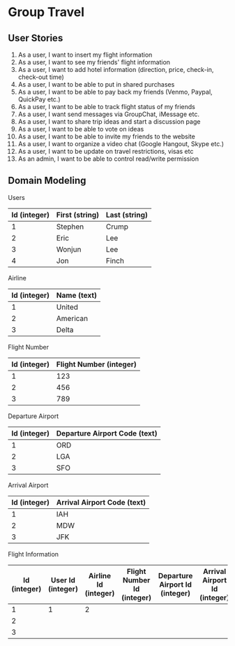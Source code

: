 # Group Travel

## User Stories

1. As a user, I want to insert my flight information
2. As a user, I want to see my friends' flight information
3. As a user, I want to add hotel information (direction, price, check-in, check-out time)
4. As a user, I want to be able to put in shared purchases
5. As a user, I want to be able to pay back my friends (Venmo, Paypal, QuickPay etc.)
6. As a user, I want to be able to track flight status of my friends
7. As a user, I want send messages via GroupChat, iMessage etc.
8. As a user, I want to share trip ideas and start a discussion page
9. As a user, I want to be able to vote on ideas
10. As a user, I want to be able to invite my friends to the website
11. As a user, I want to organize a video chat (Google Hangout, Skype etc.)
12. As a user, I want to be update on travel restrictions, visas etc
13. As an admin, I want to be able to control read/write permission

## Domain Modeling

Users

| Id (integer) | First (string) | Last (string) |
| ------------ | -------------- | ------------- | 
| 1            | Stephen        | Crump         |
| 2            | Eric           | Lee           |      
| 3            | Wonjun         | Lee           | 
| 4            | Jon            | Finch         |

Airline

| Id (integer) | Name (text) |
| ------------ | ----------- |
| 1            | United      |
| 2            | American    |
| 3            | Delta       |

Flight Number

| Id (integer) | Flight Number (integer) |
| ------------ | ----------------------- |
| 1            | 123                     |
| 2            | 456                     |
| 3            | 789                     |

Departure Airport

| Id (integer) | Departure Airport Code (text) |
| ------------ | ----------------------------- |
| 1            | ORD                           |
| 2            | LGA                           |
| 3            | SFO                           |

Arrival Airport

| Id (integer) | Arrival Airport Code (text) |
| ------------ | --------------------------- |
| 1            | IAH                         |
| 2            | MDW                         |
| 3            | JFK                         |

Flight Information

| Id (integer) | User Id (integer) | Airline Id (integer) | Flight Number Id (integer) | Departure Airport Id (integer) | Arrival Airport Id (integer) |
| ------------ | ----------------- | -------------------- | -------------------------- | ------------------------------ | ---------------------------- |
| 1            | 1                 | 2                    | 
| 2            | 
| 3            |
